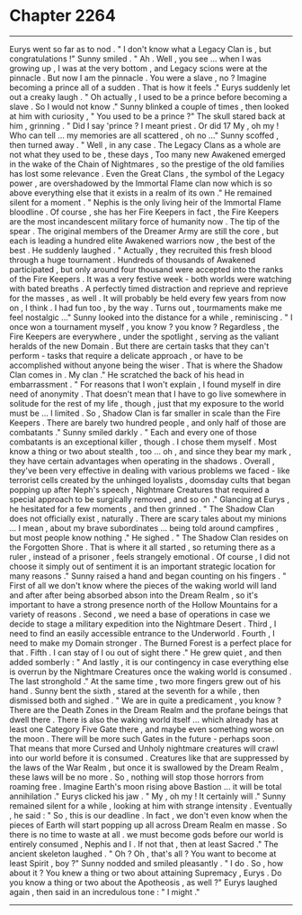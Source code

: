 
# Chapter 2264


---

Eurys went so far as to nod . " I don't know what a Legacy Clan is , but congratulations !"
Sunny smiled .
" Ah . Well , you see ... when I was growing up , I was at the very bottom , and Legacy scions were at the pinnacle . But now I am the pinnacle . You were a slave , no ? Imagine becoming a prince all of a sudden . That is how it feels ."
Eurys suddenly let out a creaky laugh .
" Oh actually , I used to be a prince before becoming a slave . So I would not know ."
Sunny blinked a couple of times , then looked at him with curiosity , " You used to be a prince ?"
The skull stared back at him , grinning .
" Did I say 'prince ? I meant priest . Or did 17 My , oh my ! Who can tell ... my memories are all scattered , oh no ..."
Sunny scoffed , then turned away .
" Well , in any case . The Legacy Clans as a whole are not what they used to be , these days , Too many new Awakened emerged in the wake of the Chain of Nightmares , so the prestige of the old families has lost some relevance . Even the Great Clans , the symbol of the Legacy power , are overshadowed by the Immortal Flame clan now which is so above everything else that it exists in a realm of its own ."
He remained silent for a moment .
" Nephis is the only living heir of the Immortal Flame bloodline . Of course , she has her Fire Keepers in fact , the Fire Keepers are the most incandescent military force of humanity now . The tip of the spear . The original members of the Dreamer Army are still the core , but each is leading a hundred elite Awakened warriors now , the best of the best .
He suddenly laughed .
" Actually , they recruited this fresh blood through a huge tournament . Hundreds of thousands of Awakened participated , but only around four thousand were accepted into the ranks of the Fire Keepers . It was a very festive week - both worlds were watching with bated breaths . A perfectly timed distraction and reprieve and reprieve for the masses , as well . It will probably be held every few years from now on , I think . I had fun too , by the way . Turns out , tourmaments make me feel nostalgic ..."
Sunny looked into the distance for a while , reminiscing .
" I once won a tournament myself , you know ? you know ? Regardless , the Fire Keepers are everywhere , under the spotlight , serving as the valiant heralds of the new Domain . But there are certain tasks that they can't perform - tasks that require a delicate approach , or have to be accomplished without anyone being the wiser . That is where the Shadow Clan comes in . My clan ."
He scratched the back of his head in embarrassment .
" For reasons that I won't explain , I found myself in dire need of anonymity . That doesn't mean that I have to go live somewhere in solitude for the rest of my life , though , just that my exposure to the world must be ... I limited . So , Shadow Clan is far smaller in scale than the Fire Keepers . There are barely two hundred people , and only half of those are combatants ."
Sunny smiled darkly .
" Each and every one of those combatants is an exceptional killer , though . I chose them myself . Most know a thing or two about stealth , too ... oh , and since they bear my mark , they have certain advantages when operating in the shadows . Overall , they've been very effective in dealing with various problems we faced - like terrorist cells created by the unhinged loyalists , doomsday cults that began popping up after Neph's speech , Nightmare Creatures that required a special approach to be surgically removed , and so on ."
Glancing at Eurys , he hesitated for a few moments , and then grinned .
" The Shadow Clan does not officially exist , naturally . There are scary tales about my minions ... I mean , about my brave subordinates ... being told around campfires , but most people know nothing ."
He sighed .
" The Shadow Clan resides on the Forgotten Shore . That is where it all started , so retuming there as a ruler , instead of a prisoner , feels strangely emotional . Of course , I did not choose it simply out of sentiment it is an important strategic location for many reasons ."
Sunny raised a hand and began counting on his fingers .
" First of all we don't know where the pieces of the waking world will land and after after being absorbed abson into the Dream Realm , so it's important to have a strong presence north of the Hollow Mountains for a variety of reasons . Second , we need a base of operations in case we decide to stage a military expedition into the Nightmare Desert . Third , I need to find an easily accessible entrance to the Underworld . Fourth , I need to make my Domain stronger . The Burned Forest is a perfect place for that . Fifth . I can stay of I ou out of sight there ."
He grew quiet , and then added somberly :
" And lastly , it is our contingency in case everything else is overrun by the Nightmare Creatures once the waking world is consumed . The last stronghold ."
At the same time , two more fingers grew out of his hand . Sunny bent the sixth , stared at the seventh for a while , then dismissed both and sighed .
" We are in quite a predicament , you know ? There are the Death Zones in the Dream Realm and the profane beings that dwell there . There is also the waking world itself ... which already has at least one Category Five Gate there , and maybe even something worse on the moon . There will be more such Gates in the future - perhaps soon . That means that more Cursed and Unholy nightmare creatures will crawl into our world before it is consumed . Creatures like that are suppressed by the laws of the War Realm , but once it is swallowed by the Dream Realm , these laws will be no more . So , nothing will stop those horrors from roaming free . Imagine Earth's moon rising above Bastion ... it will be total annihilation ."
Eurys clicked his jaw .
" My , oh my ! It certainly will ."
Sunny remained silent for a while , looking at him with strange intensity . Eventually , he said : " So , this is our deadline . In fact , we don't even know when the pieces of Earth will start popping up all across Dream Realm en masse . So there is no time to waste at all . we must become gods before our world is entirely consumed , Nephis and I . If not that , then at least Sacred ."
The ancient skeleton laughed .
" Oh ? Oh , that's all ? You want to become at least Spirit , boy ?"
Sunny nodded and smiled pleasantly .
" I do . So , how about it ? You knew a thing or two about attaining Supremacy , Eurys . Do you know a thing or two about the Apotheosis , as well ?"
Eurys laughed again , then said in an incredulous tone :
" I might ."

---

